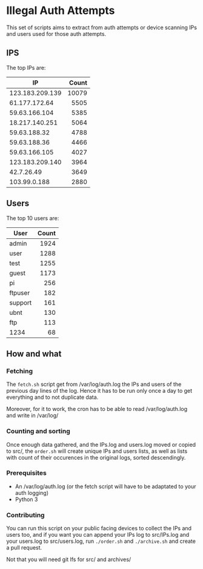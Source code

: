 # Illegal Auth Attempts

This set of scripts aims to extract from auth attempts or device scanning IPs and users used for those auth attempts.

## IPS

The top IPs are:

| IP              | Count |
| --------------- | -----:|
| 123.183.209.139 | 10079 |
| 61.177.172.64   | 5505  |
| 59.63.166.104   | 5385  |
| 18.217.140.251  | 5064  |
| 59.63.188.32    | 4788  |
| 59.63.188.36    | 4466  |
| 59.63.166.105   | 4027  |
| 123.183.209.140 | 3964  |
| 42.7.26.49      | 3649  |
| 103.99.0.188    | 2880  |

## Users

The top 10 users are:

| User    | Count |
| ------- | -----:|
| admin   | 1924  |
| user    | 1288  |
| test    | 1255  |
| guest   | 1173  |
| pi      | 256   |
| ftpuser | 182   |
| support | 161   |
| ubnt    | 130   |
| ftp     | 113   |
| 1234    | 68    |

## How and what

### Fetching

The `fetch.sh` script get from /var/log/auth.log the IPs and users of the previous day lines of the log. Hence it has to be run only once a day to get everything and to not duplicate data.

Moreover, for it to work, the cron has to be able to read /var/log/auth.log and write in /var/log/

### Counting and sorting

Once enough data gathered, and the IPs.log and users.log moved or copied to src/, the `order.sh` will create unique IPs and users lists, as well as lists with count of their occurences in the original logs, sorted descendingly.

### Prerequisites

- An /var/log/auth.log (or the fetch script will have to be adaptated to your auth logging)
- Python 3

### Contributing

You can run this script on your public facing devices to collect the IPs and users too, and if you want you can append your IPs log to src/IPs.log and your users.log to src/users.log, run `./order.sh` and `./archive.sh` and create a pull request.

Not that you will need git lfs for src/ and archives/